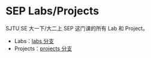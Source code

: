 # SEP Labs/Projects

SJTU SE 大一下/大二上 SEP 这门课的所有 Lab 和 Project。

- Labs：[labs 分支](https://github.com/cozease/SEP-Lab-Project/tree/labs)
- Projects：[projects 分支](https://github.com/cozease/SEP-Lab-Project/tree/projects)
